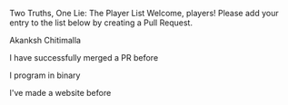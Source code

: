 Two Truths, One Lie: The Player List
Welcome, players! Please add your entry to the list below by creating a Pull Request.

Akanksh Chitimalla

I have successfully merged a PR before

I program in binary

I've made a website before